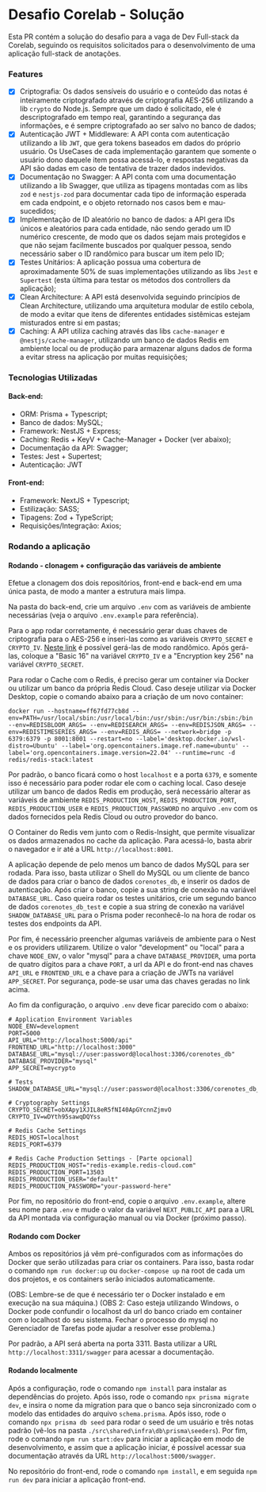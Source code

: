 # Desafio Corelab - Solução

Esta PR contém a solução do desafio para a vaga de Dev Full-stack da Corelab, seguindo os requisitos solicitados para o desenvolvimento de uma aplicação full-stack de anotações.

### Features
- [x] Criptografia: Os dados sensíveis do usuário e o conteúdo das notas é inteiramente criptografado através de criptografia AES-256 utilizando a lib `crypto` do Node.js. Sempre que um dado é solicitado, ele é descriptografado em tempo real, garantindo a segurança das informações, e é sempre criptografado ao ser salvo no banco de dados;
- [x] Autenticação JWT + Middleware: A API conta com autenticação utilizando a lib `JWT`, que gera tokens baseados em dados do próprio usuário. Os UseCases de cada implementação garantem que somente o usuário dono daquele item possa acessá-lo, e respostas negativas da API são dadas em caso de tentativa de trazer dados indevidos.
- [x] Documentação no Swagger: A API conta com uma documentação utilizando a lib Swagger, que utiliza as tipagens montadas com as libs `zod` e `nestjs-zod` para documentar cada tipo de informação esperada em cada endpoint, e o objeto retornado nos casos bem e mau-sucedidos;
- [x] Implementação de ID aleatório no banco de dados: a API gera IDs únicos e aleatórios para cada entidade, não sendo gerado um ID numérico crescente, de modo que os dados sejam mais protegidos e que não sejam facilmente buscados por qualquer pessoa, sendo necessário saber o ID randômico para buscar um item pelo ID;
- [x] Testes Unitários: A aplicação possua uma cobertura de aproximadamente 50% de suas implementações utilizando as libs `Jest` e `Supertest` (esta última para testar os métodos dos controllers da aplicação);
- [x] Clean Architecture: A API está desenvolvida seguindo princípios de Clean Architecture, utilizando uma arquitetura modular de estilo cebola, de modo a evitar que itens de diferentes entidades sistêmicas estejam misturados entre si em pastas;
- [x] Caching: A API utiliza caching através das libs `cache-manager` e `@nestjs/cache-manager`, utilizando um banco de dados Redis em ambiente local ou de produção para armazenar alguns dados de forma a evitar stress na aplicação por muitas requisições;

### Tecnologias Utilizadas

#### Back-end:
- ORM: Prisma + Typescript;
- Banco de dados: MySQL;
- Framework: NestJS + Express;
- Caching: Redis + KeyV + Cache-Manager + Docker (ver abaixo);
- Documentação da API: Swagger;
- Testes: Jest + Supertest;
- Autenticação: JWT


#### Front-end:
- Framework: NextJS + Typescript;
- Estilização: SASS;
- Tipagens: Zod + TypeScript;
- Requisições/Integração: Axios;


### Rodando a aplicação

#### Rodando - clonagem + configuração das variáveis de ambiente
Efetue a clonagem dos dois repositórios, front-end e back-end em uma única pasta, de modo a manter a estrutura mais limpa.

Na pasta do back-end, crie um arquivo `.env` com as variáveis de ambiente necessárias (veja o arquivo `.env.example` para referência).

Para o app rodar corretamente, é necessário gerar duas chaves de criptografia para o AES-256 e inseri-las como as variáveis `CRYPTO_SECRET` e `CRYPTO_IV`. [Neste link](https://acte.ltd/utils/randomkeygen) é possível gerá-las de modo randômico. Após gerá-las, coloque a "Basic 16" na variável `CRYPTO_IV` e a "Encryption key 256" na variável `CRYPTO_SECRET`.

Para rodar o Cache com o Redis, é preciso gerar um container via Docker ou utilizar um banco da própria Redis Cloud. Caso deseje utilizar via Docker Desktop, copie o comando abaixo para a criação de um novo container:

```
docker run --hostname=ff67fd77cb8d --env=PATH=/usr/local/sbin:/usr/local/bin:/usr/sbin:/usr/bin:/sbin:/bin --env=REDISBLOOM_ARGS= --env=REDISEARCH_ARGS= --env=REDISJSON_ARGS= --env=REDISTIMESERIES_ARGS= --env=REDIS_ARGS= --network=bridge -p 6379:6379 -p 8001:8001 --restart=no --label='desktop.docker.io/wsl-distro=Ubuntu' --label='org.opencontainers.image.ref.name=ubuntu' --label='org.opencontainers.image.version=22.04' --runtime=runc -d redis/redis-stack:latest
```

Por padrão, o banco ficará como o host `localhost` e a porta `6379`, e somente isso é necessário para poder rodar ele com o caching local. Caso deseje utilizar um banco de dados Redis em produção, será necessário alterar as variáveis de ambiente `REDIS_PRODUCTION_HOST`, `REDIS_PRODUCTION_PORT`, `REDIS_PRODUCTION_USER` e `REDIS_PRODUCTION_PASSWORD` no arquivo `.env` com os dados fornecidos pela Redis Cloud ou outro provedor do banco.

O Container do Redis vem junto com o Redis-Insight, que permite visualizar os dados armazenados no cache da aplicação. Para acessá-lo, basta abrir o navegador e ir até a URL `http://localhost:8001`.

A aplicação depende de pelo menos um banco de dados MySQL para ser rodada. Para isso, basta utilizar o Shell do MySQL ou um cliente de banco de dados para criar o banco de dados `corenotes_db`, e inserir os dados de autenticação. Após criar o banco, copie a sua string de conexão na variável `DATABASE_URL`.
Caso queira rodar os testes unitários, crie um segundo banco de dados `corenotes_db_test` e copie a sua string de conexão na variável `SHADOW_DATABASE_URL` para o Prisma poder reconhecê-lo na hora de rodar os testes dos endpoints da API.

Por fim, é necessário preencher algumas variáveis de ambiente para o Nest e os providers utilizarem. Utilize o valor "development" ou "local" para a chave `NODE_ENV`, o valor "mysql" para a chave `DATABASE_PROVIDER`, uma porta de quatro dígitos para a chave `PORT`, a url da API e do front-end nas chaves `API_URL` e `FRONTEND_URL` e a chave para a criação de JWTs na variável `APP_SECRET`. Por segurança, pode-se usar uma das chaves geradas no link acima.

Ao fim da configuração, o arquivo `.env` deve ficar parecido com o abaixo:

```
# Application Environment Variables
NODE_ENV=development
PORT=5000
API_URL="http://localhost:5000/api"
FRONTEND_URL="http://localhost:3000"
DATABASE_URL="mysql://user:password@localhost:3306/corenotes_db"
DATABASE_PROVIDER="mysql"
APP_SECRET=mycrypto

# Tests
SHADOW_DATABASE_URL="mysql://user:password@localhost:3306/corenotes_db_test"

# Cryptography Settings
CRYPTO_SECRET=obXApy1XJIL8eR5fNI40ApGYcnnZjmvO
CRYPTO_IV=wDYth95sawqDQYss

# Redis Cache Settings
REDIS_HOST=localhost
REDIS_PORT=6379

# Redis Cache Production Settings - [Parte opcional]
REDIS_PRODUCTION_HOST="redis-example.redis-cloud.com"
REDIS_PRODUCTION_PORT=13503
REDIS_PRODUCTION_USER="default"
REDIS_PRODUCTION_PASSWORD="your-password-here"
```

Por fim, no repositório do front-end, copie o arquivo `.env.example`, altere seu nome para `.env` e mude o valor da variável `NEXT_PUBLIC_API` para a URL da API montada via configuração manual ou via Docker (próximo passo).


#### Rodando com Docker
Ambos os repositórios já vêm pré-configurados com as informações do Docker que serão utilizadas para criar os containers. Para isso, basta rodar o comando `npm run docker:up` ou `docker-compose up` na root de cada um dos projetos, e os containers serão iniciados automaticamente. 

(OBS: Lembre-se de que é necessário ter o Docker instalado e em execução na sua máquina.)
(OBS 2: Caso esteja utilizando Windows, o Docker pode confundir o localhost da url do banco criado em container com o localhost do seu sistema. Fechar o processo do mysql no Gerenciador de Tarefas pode ajudar a resolver esse problema.)

Por padrão, a API será aberta na porta 3311. Basta utilizar a URL `http://localhost:3311/swagger` para acessar a documentação.

#### Rodando localmente
Após a configuração, rode o comando `npm install` para instalar as dependências do projeto. Após isso, rode o comando `npx prisma migrate dev`, e insira o nome da migration para que o banco seja sincronizado com o modelo das entidades do arquivo `schema.prisma`. Após isso, rode o comando `npx prisma db seed` para rodar o seed de um usuário e três notas padrão (vê-los na pasta `./src\shared\infra\db\prisma\seeders`).
Por fim, rode o comando `npm run start:dev` para iniciar a aplicação em modo de desenvolvimento, e assim que a aplicação iniciar, é possível acessar sua documentação através da URL `http://localhost:5000/swagger`.

No repositório do front-end, rode o comando `npm install`, e em seguida `npm run dev` para iniciar a aplicação front-end.